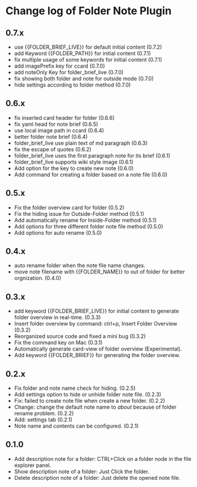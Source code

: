 # Change log of Folder Note Plugin


## 0.7.x

- use {{FOLDER_BRIEF_LIVE}} for default initial content (0.7.2)
- add Keyword {{FOLDER_PATH}} for initial content (0.7.1)
- fix multiple usage of some keywords for initial content (0.7.1)
- add imagePrefix key for ccard (0.7.0)
- add noteOnly Key for folder_brief_live (0.7.0)
- fix showing both folder and note for outside mode (0.7.0)
- hide settings according to folder method (0.7.0)

## 0.6.x

- fix inserted card header for folder (0.6.6)
- fix yaml head for note brief (0.6.5)
- use local image path in ccard (0.6.4)
- better folder note brief (0.6.4)
- folder_brief_live use plain text of md paragraph (0.6.3)
- fix the escape of quotes (0.6.2)
- folder_brief_live uses the first paragraph note for its brief (0.6.1)
- folder_brief_live supports wiki style image (0.6.1)
- Add option for the key to create new note (0.6.0)
- Add command for creating a folder based on a note file (0.6.0)

## 0.5.x

- Fix the folder overview card for folder (0.5.2)
- Fix the hiding issue for Outside-Folder method (0.5.1)
- Add automatically rename for Inside-Folder method (0.5.1)
- Add options for three different folder note file method (0.5.0)
- Add options for auto rename (0.5.0)

## 0.4.x

- auto rename folder when the note file name changes.
- move note filename with {{FOLDER_NAME}} to out of folder for better orgnization. (0.4.0)

## 0.3.x

- add keyword {{FOLDER_BRIEF_LIVE}} for initial content to generate folder overview in real-time. (0.3.3)
- Insert folder overview by command: ctrl+p, Insert Folder Overview (0.3.2)
- Reorganized source code and fixed a mini bug (0.3.2)
- Fix the command key on Mac (0.3.1)
- Automatically generate card-view of folder overview (Experimental).
- Add keyword {{FOLDER_BRIEF}} for generating the folder overview.

## 0.2.x

- Fix folder and note name check for hiding. (0.2.5)
- Add settings option to hide or unhide folder note file. (0.2.3)
- Fix: failed to create note file when create a new folder. (0.2.2)
- Change: change the default note name to _about_ because of folder rename problem. (0.2.2)
- Add: settings tab (0.2.1)
- Note name and contents can be configured. (0.2.1)

## 0.1.0

- Add description note for a folder: CTRL+Click on a folder node in the file explorer panel.
- Show description note of a folder: Just Click the folder.
- Delete description note of a folder: Just delete the opened note file.
